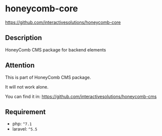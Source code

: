 # honeycomb-core
https://github.com/interactivesolutions/honeycomb-core

## Description

HoneyComb CMS package for backend elements

## Attention

This is part of HoneyComb CMS package.

It will not work alone.

You can find it in:
https://github.com/interactivesolutions/honeycomb-cms


## Requirement

 - php: `^7.1`
 - laravel: `^5.5`